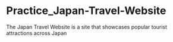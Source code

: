 # Practice_Japan-Travel-Website
The Japan Travel Website is a site that showcases popular tourist attractions across Japan
